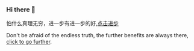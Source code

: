 ### Hi there 👋

<!--
**kisnows/kisnows** is a ✨ _special_ ✨ repository because its `README.md` (this file) appears on your GitHub profile.

Here are some ideas to get you started:

- 🔭 I’m currently working on ...
- 🌱 I’m currently learning ...
- 👯 I’m looking to collaborate on ...
- 🤔 I’m looking for help with ...
- 💬 Ask me about ...
- 📫 How to reach me: ...
- 😄 Pronouns: ...
- ⚡ Fun fact: ...
-->
怕什么真理无穷，进一步有进一步的好,[点击进步](https://blog.kisnows.com/)

Don't be afraid of the endless truth, the further benefits are always there, [click to go further](https://blog.kisnows.com/).
